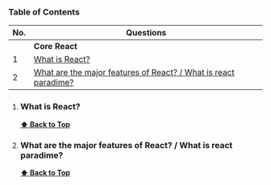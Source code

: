 ### Table of Contents

| No. | Questions                                                                                                |
| --- | -------------------------------------------------------------------------------------------------------- |
|     | **Core React**                                                                                           |
| 1   | [What is React?](#what-is-react)                                                                         |
| 2   | [What are the major features of React? / What is react paradime?](#what-are-the-major-features-of-react) |

1. ### What is React?

   **[⬆ Back to Top](#table-of-contents)**

2. ### What are the major features of React? / What is react paradime?

   **[⬆ Back to Top](#table-of-contents)**
